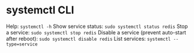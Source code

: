 # systemctl CLI

Help: `systemctl -h`
Show service status: `sudo systemctl status redis`
Stop a service: `sudo systemctl stop redis`
Disable a service (prevent auto-start after reboot): `sudo systemctl disable redis`
List services: `systemctl --type=service`
